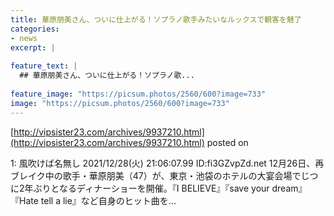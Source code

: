 ```yaml
---
title: 華原朋美さん、ついに仕上がる！ソプラノ歌手みたいなルックスで観客を魅了
categories:
- news
excerpt: |
  
feature_text: |
  ## 華原朋美さん、ついに仕上がる！ソプラノ歌...
  
feature_image: "https://picsum.photos/2560/600?image=733"
image: "https://picsum.photos/2560/600?image=733"
---
```


[http://vipsister23.com/archives/9937210.html](http://vipsister23.com/archives/9937210.html)
posted on 

<!--more-->

1: 風吹けば名無し 2021/12/28(火) 21:06:07.99 ID:fi3GZvpZd.net 12月26日、再ブレイク中の歌手・華原朋美（47）が、東京・池袋のホテルの大宴会場でじつに2年ぶりとなるディナーショーを開催。『I BELIEVE』『save your dream』『Hate tell a lie』など自身のヒット曲を...
